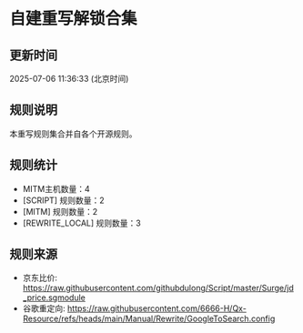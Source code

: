 # 自建重写解锁合集

## 更新时间
2025-07-06 11:36:33 (北京时间)

## 规则说明
本重写规则集合并自各个开源规则。

## 规则统计
- MITM主机数量：4
- [SCRIPT] 规则数量：2
- [MITM] 规则数量：2
- [REWRITE_LOCAL] 规则数量：3


## 规则来源
- 京东比价: https://raw.githubusercontent.com/githubdulong/Script/master/Surge/jd_price.sgmodule
- 谷歌重定向: https://raw.githubusercontent.com/6666-H/Qx-Resource/refs/heads/main/Manual/Rewrite/GoogleToSearch.config
